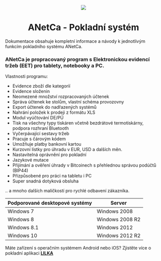 
<div align="center">
    <p>
        <img src="pictures/lilka.png">
    </p>
</div>

<div align="center">
    <h1>
        ANetCa - Pokladní systém
    </h1>
</div>

Dokumentace obsahuje kompletní informace a návody k jednotlivým funkcím pokladního systému ANetCa.

### ANetCa je propracovaný program s Elektronickou evidencí tržeb (EET) pro tablety, notebooky a PC.


Vlastnosti programu:

* Evidence zboží dle kategorií
* Evidence složenin
* Neomezené množství rozpracovaných účtenek
* Správa účtenek ke stolům, vlastní schéma provozovny
* Export účtenek do nadřazených systémů
* Nahrání položek k prodeji z formátu XLS
* Modul vyúčtování DE/PÚ
* Tisk na všechny typy tiskáren včetně bezdrátové termotiskárny, podpora rozhraní Bluetooth
* Vyčerpávající sestavy tržeb
* Pracuje s čárovým kódem
* Umožňuje platby bankovní kartou
* Kurzovní lístky pro úhradu v EUR, USD a dalších měn.
* Nastavitelná oprávnění pro pokladní
* Jazykové mutace
* Přijímání a ověření úhrady v Bitcoinech s přehlednou správou podúčtů (BIP44)
* Přizpůsobené pro práci na tabletu i PC
* Super snadná dotyková obsluha

.. a mnoho dalších maličkostí pro rychlé odbavení zákazníka.

| Podporované desktopové systémy | Server |
| -- | -- |
| Windows 7 | Windows 2008 |
| Windows 8 | Windows 2008 R2 |
| Windows 8.1 | Windows 2012 |
| Windows 10 | Windows 2012 R2 |

Máte zařízení s operačním systémem Android nebo iOS? Zjistěte více o pokladní aplikaci **[LILKA](http://www.lilka.cz)**

